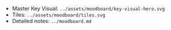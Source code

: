 <!--══════════════════════════════════════════════════
  ╔══════════════════════════════════════════════════════╗
  ║  ░  BRAND MOODBOARD (GUIDE)  ░░░░░░░░░░░░░░░░░░░░░  ║
  ║                                                      ║
  ║  Entry point for the key visual and tile variations. ║
  ║                                                      ║
  ║                                                      ║
  ║                                                      ║
  ║                                                      ║
  ╚══════════════════════════════════════════════════════╝
    • WHAT ▸ Link hub for moodboard assets
    • WHY  ▸ Align on master key visual direction
    • HOW  ▸ SVGs with gradient + grain
-->

- Master Key Visual: `../assets/moodboard/key-visual-hero.svg`
- Tiles: `../assets/moodboard/tiles.svg`
- Detailed notes: `../moodboard.md`


